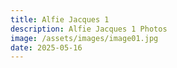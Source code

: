 ```yaml
---
title: Alfie Jacques 1
description: Alfie Jacques 1 Photos
image: /assets/images/image01.jpg
date: 2025-05-16
---
```


